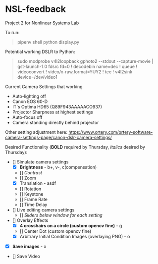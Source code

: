# NSL-feedback
Project 2 for Nonlinear Systems Lab

To run: 

> pipenv shell 
> python display.py

Potential working DSLR to Python:

> sudo modprobe v4l2loopback
> gphoto2 --stdout --capture-movie | gst-launch-1.0 fdsrc fd=0 ! decodebin name=dec ! queue ! videoconvert ! video/x-raw,format=YUY2 ! tee ! v4l2sink device=/dev/video1

Current Camera Settings that working

- Auto-lighting off
- Canon EOS 60-D
- IT's Optima HD65 (Q89F943AAAAACO937)
- Projector Sharpness at highest settings
- Auto-focus off
- Camera standing directly behind projector

Other setting adjustment here: https://www.ortery.com/ortery-software-camera-settings-page/canon-dslr-camera-settings/


Desired Functionality (**BOLD** required by Thursday, *Italics* desired by Thursday):

- [] Simulate camera settings
	- [x] **Brightness**  - b+, v-, c(compensation)
	- [] *Contrast*
	- [] Zoom 
	- [x] Translation - asdf
	- [] Rotation
	- [] Keystone
	- [] Frame Rate
	- [] Time Delay
- [] Live editing camera settings
	- [] *Sliders below window for each setting*
- [] Overlay Effects
	- [x] **4 crosshairs on a circle (custom opencv fine)** - g
	- [] Center Dot (custom opencv fine)
	- [x] Arbitrary Initial Condition Images (overlaying PNG) - o
- [x] **Save images** - x
- [] Save Video


